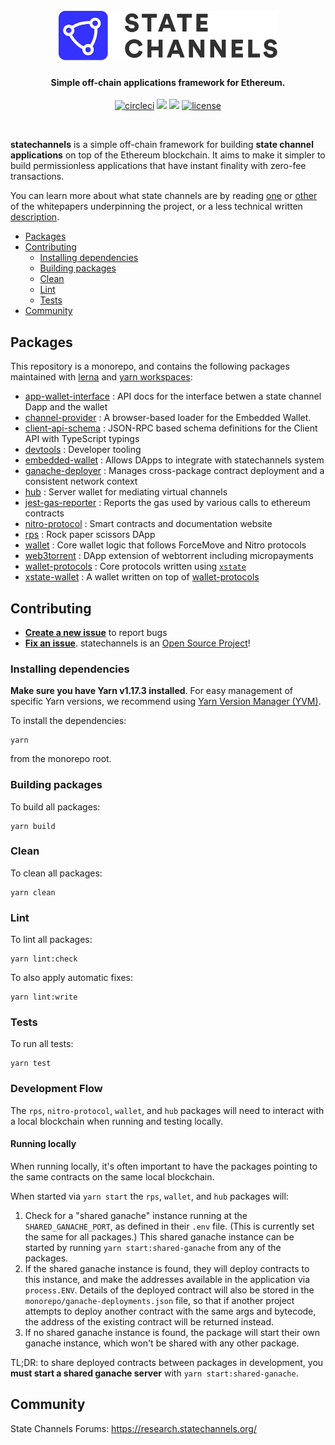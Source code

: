 <h1 align="center">
  <br>
  <a href="https://statechannels.org"><img src="./logo.svg" alt="State Channels" width="350"></a>
</h1>

<h4 align="center">Simple off-chain applications framework for Ethereum.</h4>

<p align="center">
  <a href="https://circleci.com/gh/statechannels/monorepo"><img src="https://circleci.com/gh/statechannels/monorepo.svg?style=shield" alt="circleci"></a>
  <a href="https://lernajs.io/"><img src="https://img.shields.io/badge/maintained%20with-lerna-cc00ff.svg"/></a>
  <a href="https://research.statechannels.org/"><img src="https://img.shields.io/badge/Forums-Chat-blue"/></a>
  <a href="./LICENSE"><img src="https://img.shields.io/badge/license-MIT-blue.svg" alt="license"></a>
</p>
<br>

**statechannels** is a simple off-chain framework for building **state channel applications** on top of the Ethereum blockchain. It aims to make it simpler to build permissionless applications that have instant finality with zero-fee transactions.

You can learn more about what state channels are by reading [one](https://l4.ventures/papers/statechannels.pdf) or [other](https://magmo.com/force-move-games.pdf) of the whitepapers underpinning the project, or a less technical written [description](https://medium.com/blockchannel/state-channel-for-dummies-part-2-2ffef52220eb).

- [Packages](#packages)
- [Contributing](#contributing)
  - [Installing dependencies](#installing-dependencies)
  - [Building packages](#building-packages)
  - [Clean](#clean)
  - [Lint](#lint)
  - [Tests](#tests)
- [Community](#community)

## Packages

This repository is a monorepo, and contains the following packages maintained with [lerna](https://github.com/lerna/lerna) and [yarn workspaces](https://yarnpkg.com/lang/en/docs/workspaces/):

- [app-wallet-interface](./packages/app-wallet-interface) : API docs for the interface betwen a state channel Dapp and the wallet
- [channel-provider](./packages/channel-provider) : A browser-based loader for the Embedded Wallet.
- [client-api-schema](./packages/client-api-schema) : JSON-RPC based schema definitions for the Client API with TypeScript typings
- [devtools](./packages/devtools) : Developer tooling
- [embedded-wallet](./packages/embedded-wallet) : Allows DApps to integrate with statechannels system
- [ganache-deployer](./packages/ganache-deployer) : Manages cross-package contract deployment and a consistent network context
- [hub](./packages/hub) : Server wallet for mediating virtual channels
- [jest-gas-reporter](./packages/jest-gas-reporter) : Reports the gas used by various calls to ethereum contracts
- [nitro-protocol](./packages/nitro-protocol) : Smart contracts and documentation website
- [rps](./packages/rps) : Rock paper scissors DApp
- [wallet](./packages/wallet) : Core wallet logic that follows ForceMove and Nitro protocols
- [web3torrent](./packages/web3torrent) : DApp extension of webtorrent including micropayments
- [wallet-protocols](./packages/wallet-protocols) : Core protocols written using [`xstate`](https://xstate.js.org/)
- [xstate-wallet](./packages/xstate-wallet) : A wallet written on top of [wallet-protocols](./packages/wallet-protocols)

## Contributing

- **[Create a new issue](https://github.com/statechannels/monorepo/issues/new)** to report bugs
- **[Fix an issue](https://github.com/statechannels/statechannels/issues?state=open)**. statechannels is an [Open Source Project](.github/CONTRIBUTING.md)!

### Installing dependencies

**Make sure you have Yarn v1.17.3 installed**. For easy management of specific Yarn versions, we recommend using [Yarn Version Manager (YVM)](https://github.com/tophat/yvm).

To install the dependencies:

```shell
yarn
```

from the monorepo root.

### Building packages

To build all packages:

```shell
yarn build
```

### Clean

To clean all packages:

```shell
yarn clean
```

### Lint

To lint all packages:

```shell
yarn lint:check
```

To also apply automatic fixes:

```shell
yarn lint:write
```

### Tests

To run all tests:

```shell
yarn test
```

### Development Flow

The `rps`, `nitro-protocol`, `wallet`, and `hub` packages will need to interact with a local
blockchain when running and testing locally.

#### Running locally

When running locally, it's often important to have the packages pointing to the same contracts
on the same local blockchain.

When started via `yarn start` the `rps`, `wallet`, and `hub` packages will:

1. Check for a "shared ganache" instance running at the `SHARED_GANACHE_PORT`, as defined
   in their `.env` file. (This is currently set the same for all packages.) This shared
   ganache instance can be started by running `yarn start:shared-ganache` from any of the
   packages.
2. If the shared ganache instance is found, they will deploy contracts to this instance, and
   make the addresses available in the application via `process.ENV`. Details of the deployed
   contract will also be stored in the `monorepo/ganache-deployments.json` file, so that
   if another project attempts to deploy another contract with the same args and bytecode,
   the address of the existing contract will be returned instead.
3. If no shared ganache instance is found, the package will start their own ganache instance,
   which won't be shared with any other package.

TL;DR: to share deployed contracts between packages in development, you **must start a shared
ganache server** with `yarn start:shared-ganache`.

## Community

State Channels Forums: https://research.statechannels.org/
